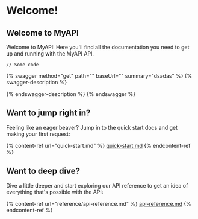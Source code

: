 # Welcome!

## Welcome to MyAPI

Welcome to MyAPI! Here you'll find all the documentation you need to get up and running with the MyAPI API.

```
// Some code
```

{% swagger method="get" path="" baseUrl="" summary="dsadas" %}
{% swagger-description %}

{% endswagger-description %}
{% endswagger %}

## Want to jump right in?

Feeling like an eager beaver? Jump in to the quick start docs and get making your first request:

{% content-ref url="quick-start.md" %}
[quick-start.md](quick-start.md)
{% endcontent-ref %}

## Want to deep dive?

Dive a little deeper and start exploring our API reference to get an idea of everything that's possible with the API:

{% content-ref url="reference/api-reference.md" %}
[api-reference.md](reference/api-reference.md)
{% endcontent-ref %}
